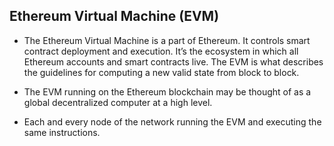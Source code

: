 ## Ethereum Virtual Machine (EVM)
 
  * The Ethereum Virtual Machine is a part of Ethereum.
  It controls smart contract deployment and execution.
  It’s the ecosystem in which all Ethereum accounts and smart contracts live.
  The EVM is what describes the guidelines for computing a new valid state from block to block.

  * The EVM running on the Ethereum blockchain may be thought of as a global decentralized computer at a high level.
  * Each and every node of the network running the EVM and executing the same instructions.